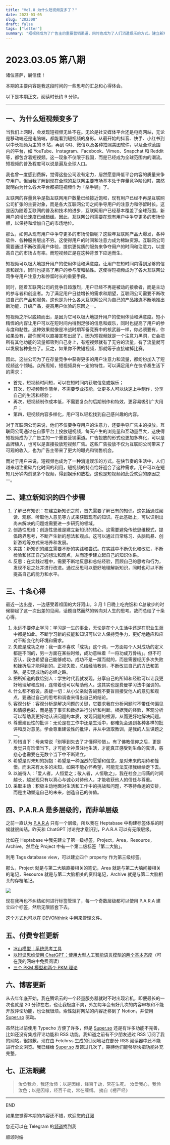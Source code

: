 ```yaml
---
title: "Vol.8 为什么短视频变多了？"
date: 2023-03-05
slug: "202308"
draft: false
tags: ["letter"]
summary: "短视频成为了广告主的重要营销渠道，同时也成为了人们消遣娱乐的方式。建立新知识需要了解已有知识、创造性思维、实践和反思。十条心得包括不断学习、正视失败、分享知识、质疑假设、客观分析、尊重批评、珍惜当下、心怀希望、以诚待人和采取主动。P.A.R.A 可以有无限层级，可以在笔记管理和文件管理中使用。"
---
```


# 2023.03.05 第八期

诸位菩萨，展信佳！

本期的主要内容是我这段时间的一些思考的汇总和心得体会。

以下是本期正文，阅读时长约 9 分钟。

---

## 一、为什么短视频变多了

当我们上网时，会发现短视频无处不在。无论是社交媒体平台还是电商网站，无论是移动端还是电脑端，都能看到短视频的身影。从最开始的抖音、快手、小红书到以中长视频为主的 B 站，再到 QQ、微信以及各种拍照美图软件，以及全球范围内的平台，如 YouTube、Instagram、Facebook、Vimeo、Snapchat 和 Reddit 等，都包含着短视频。这一现象不仅限于我国，而是已经成为全球范围内的潮流。短视频的普及程度可以说是遍及全球人口。

我也曾一度感到费解，觉得这些公司没有定力，居然愿意降低平台内容的质量来争夺用户。但当我了解到现在全球的互联网主要市场基本处于存量竞争阶段时，突然就明白为什么各大平台都把短视频作为「杀手锏」了。

互联网的存量竞争是指互联网用户数量已经接近饱和，现有用户已经不再是互联网公司扩张的主要对象，而是各大互联网公司之间争夺用户的注意力和停留时长。这是因为随着互联网的普及和技术的进步，互联网用户已经基本覆盖了全球范围，新用户的增长速度已经趋缓。因此，互联网公司需要在现有用户中争夺更多的市场份额，以保持和增加自己的市场地位。

那么，如何从现有用户中争夺更多的市场份额呢？这些年互联网产品大爆发，各种软件、各种服务层出不穷。这使得用户的时间和注意力成为稀缺资源。互联网公司需要通过不断改善用户体验，提供更优质的服务来争夺用户的时间和注意力，以提高自己的市场占有率。而短视频正是在这种背景下应运而生。

短视频可以极大地提升用户的使用体验和满意度。让用户在短时间内得到足够的信息和娱乐，同时也提高了用户的参与度和黏性。这使得短视频成为了各大互联网公司争夺用户注意力和停留时长的重要手段。

同时，随着互联网公司的竞争日趋激烈，用户已经不再是被动的接收者，而是主动的参与者和创造者。为了满足用户日益增长的需求和期望，互联网公司需要不断改进自己的产品和服务。这也是为什么各大互联网公司为自己的产品接连不断地推出新功能，升级产品，提高用户体验的原因之一。

短视频之所以脱颖而出，是因为它可以极大地提升用户的使用体验和满意度。短小精悍的内容让用户可以在短时间内得到足够的信息和娱乐，同时也提高了用户的参与度和黏性。这种效果就像是冷战时期军备竞赛中的核武器一样，你必须要有，你如果没有，那你就可以直接宣布出局了。因为短视频就是一个注意力黑洞，它会把所有其他功能的流量都吸到自己身上，有短视频就有了无穷的流量，有了流量就可以发展各种业务了。反之，如果你不做短视频，那就等于直接输掉比赛。

因此，这些公司为了在存量竞争中获得更多的用户注意力和流量，都纷纷加入了短视频这个领域。众所周知，短视频具有一定的特性，可以满足用户在快节奏生活下的需求：

- 首先，短视频时间短，可以在短时间内获取信息或娱乐；
- 其次，短视频制作简单，不需要专业技能，让更多人可以快速上手制作，分享自己的生活和经验；
- 再次，短视频制作成本低，不需要复杂的后期制作和特效，更容易吸引广大用户；
- 第四，短视频内容多样化，用户可以轻松找到自己感兴趣的内容。

对于互联网公司来说，他们不仅要争夺用户的注意力，还要争夺广告主的投放。互联网公司通过在自家平台上投放短视频，每天产生的浏览量和互动量巨大，这使得短视频成为了广告主的一个重要营销渠道。广告投放的形式也更加多样化，可以是品牌植入，也可以是直接投放短视频广告。这些广告投放不仅为互联网公司带来了可观的收入，也为广告主带来了更大的曝光和销售机会。

而对于用户来说，短视频也成为了一种消遣娱乐的方式。在快节奏的生活中，人们越来越注重碎片化时间的利用，短视频的特点恰好迎合了这种需求。用户可以在短短几分钟内浏览多个视频，得到娱乐和放松，这也是短视频如此受欢迎的原因之一。

## 二、建立新知识的四个步骤

1. 了解已有知识：在建立新知识之前，首先需要了解已有的知识。这包括通过阅读、观察、听取他人意见等方式来获取现有的知识。在此基础上，可以识别出尚未解决的问题或需要进一步研究的领域。
2. 创造性思维：创造性思维是建立新知识的核心。这需要避免传统思维模式，提倡跨界思考，不断产生新的想法和观点。这可以通过日常练习、头脑风暴、创新游戏等方式来培养和发展。
3. 实践：新知识的建立需要不断的实践和尝试。在实践中不断优化和改进，不断检验和修正自己的想法和观点，从而逐步建立起自己的知识体系。
4. 反思：在实践过程中，需要不断地反思和总结经验，回顾自己的思考和行为，发现不足之处并进行改进。通过反思可以更好地理解新知识，同时也可以不断提高自己的能力和水平。

## 三、十条心得

最近一边出差，一边感受着祖国的大好河山。3 月 1 日晚上吃完饭和 C总散步的时候聊起了这一次出差的见闻，话题自然而然的转向对人生的思考。故而总结了十条心得。

1. 永远不要停止学习：学习是一生的事业，无论是在个人生活中还是在职业生涯中都是如此。不断学习新的技能和知识可以让人保持竞争力，更好地适应和应对不断变化的环境和需求。
2. 失败是成功之母：我一直不喜欢「成功」这个词，一方面每个人对成功的定义都是不同的，另一方面在某些时候，成功意味着「一将功成万骨枯」。但不可否认，我也希望自己能够成功。成功不是一蹴而就的，而是需要经历多次失败和挫折后才能得到的。正视失败，总结经验教训，不断改进自己的方法和策略，是实现成功的必经之路。
3. 把所知道的教给别人：学生时代我就发现，分享自己的所知和经验可以让我更好地理解和应用，连带着也可以帮助他人。这其实也是费曼学习法中强调的。
4. 什么都不假设，质疑一切：从小父亲就告诫我不要盲目接受他人的意见和观点，要通过自己的思考和调查来得出自己的结论。
5. 客观分析：客观分析是解决问题的关键，它要求我在分析问题时不带任何偏见和情感色彩，而是基于事实和数据进行分析和判断。根据我的经验，客观分析可以帮助我更好地认识问题的本质，发现问题的根源，从而更好地解决问题。
6. 尊重建设性的批评：无论是在工作中还是生活中，都难免会遇到各种各样的批评和反对意见。学会尊重建设性的批评，并从中汲取教训，是我的人生课题之一。
7. 珍惜当下：母亲常说「别等到失去了才懂得珍惜」。有了佛教信仰之后，更是发觉只有珍惜当下，才可能全神贯注地生活，才能真正感受到生命的真谛，慈悲心也需要在无数个当下中不断建立。
8. 希望是对未知的拥抱：希望是一种强烈的愿望和信念，是对未来的期待和憧憬。而未来有太多的未知，如果不能心怀希望，可能无法支撑我继续走下去。
9. 以诚待人：「爱人者，人恒爱之；敬人者，人恒敬之」，我在社会上闯荡的时间越长，越发现只有以真心与诚心对待他人，才能收获他人的信任与尊重。
10. 采取主动：积极主动地面对生活和工作中的挑战和问题，不等待命运的安排，而是主动塑造自己的未来，创造自己的价值。

## 四、P.A.R.A 是多层级的，而非单层级

之前一直认为 [P.A.R.A](https://fortelabs.com/blog/para/) 只有一个层级，所以我在 Heptabase 中构建标签体系的时候就很纠结。昨天和 ChatGPT 讨论完才意识到，P.A.R.A 可以有无限层级。

比如在 Heptabase 中我先建立了第一级标签，Project，Area，Resource，Archive。然后在 Project 中有一个第二级标签「第二大脑」。

利用 Tags database view，可以建立四个 property 作为第三级标签。

那么，Project 就是与第二大脑直接相关的笔记，Area 就是与第二大脑间接相关的笔记，Resource 就是与第二大脑相关的资料笔记，Archive 就是与第二大脑相关的存档笔记。

![](https://cos.justgoidea.com/justgoidea/uPic/2023/06/04/cEF28m.png)

现在我再也不纠结如何进行标签管理了，每一个奇数层级都可以使用 P.A.R.A 建立四个标签，然后无限嵌套下去。

这个方式也可以在 DEVONthink 中用来管理文件。

## 五、付费专栏更新

- [冰山模型｜系统思考工具](https://xiaobot.net/post/1fa35412-e324-4c07-8a27-c008cc643a15)
- [以辩证思维使用 ChatGPT：使用大型人工智能语言模型的两个基本态度](https://xiaobot.net/post/c0f4f257-fe0e-4e79-bab5-d1192dab8020)（可在我的网站中免费阅读）
- [三个 PKM 模型和两个 PKM 理论](https://xiaobot.net/post/5c4041df-84aa-403e-a4a0-07e36ff1cdd7)

## 六、博客更新

从去年年底开始，我在腾讯云的一个轻量服务器就时不时出现宕机，即便最长的一次也就是 20 分钟左右，也让我极度不爽，外加每年会有好几次的内容审核和不能开放评论功能，也让我很烦。索性就将网站的内容迁移到了 Notion，并使用 [Super.so](https://super.so/) 驱动。

虽然比以前使用 Typecho 方便了许多，但是 [Super.so](http://super.so/) 还是有许多功能不完善，比如还没有集成评论功能和 RSS 功能。我知道之前有不少朋友通过 RSS 订阅了我的网站，很抱歉，现在由 Fetchrss 生成的订阅地址在部分 RSS 阅读器中还不能进行全文浏览。我已经给 [Super.so](http://super.so/) 反馈过几次了，期待他们能够尽快把功能补充完整。

## 七、正法眼藏

> 汝负我命，我还汝债；以是因缘，经百千劫，常在生死。
汝爱我心，我怜汝色；以是因缘，经百千劫，常在缠缚。
摘自《楞严经》
>

---

END

如果您觉得本期的内容还不错，欢迎您的[订阅](https://justgoidea.com/newsletter/)

您还可以在 Telegram 的[频道](https://t.me/justgoidea)找到我

顺颂时绥
